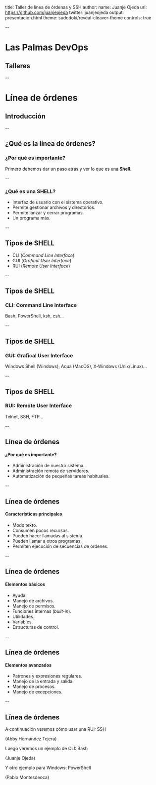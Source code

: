 title: Taller de línea de órdenas y SSH
author:
  name: Juanje Ojeda
  url: https://github.com/juanjeojeda
  twitter: juanjeojeda
output: presentacion.html
theme: sudodoki/reveal-cleaver-theme
controls: true

--

# Las Palmas DevOps
## Talleres

--

# Línea de órdenes
## Introducción

--

## ¿Qué es la línea de órdenes?
### ¿Por qué es importante?


Primero debemos dar un paso atrás y ver lo que es una **Shell**.

--

### ¿Qué es una SHELL?

* Interfaz de usuario con el sistema operativo.
* Permite gestionar archivos y directorios.
* Permite lanzar y cerrar programas.
* Un programa más.

--

## Tipos de SHELL

* CLI (_Command Line Interface_)
* GUI (_Grafical User Interface_)
* RUI (_Remote User Interface_)

--

## Tipos de SHELL

### CLI: Command Line Interface

Bash, PowerShell, ksh, csh...

--

## Tipos de SHELL

### GUI: Grafical User Interface

Windows Shell (Windows), Aqua (MacOS), X-Windows (Unix/Linux)...

--

## Tipos de SHELL

### RUI: Remote User Interface

Telnet, SSH, FTP...

--

## Línea de órdenes
#### ¿Por qué es importante?

* Administración de nuestro sistema.
* Administración remota de servidores.
* Automatización de pequeñas tareas habituales.

--

## Línea de órdenes
#### Características principales

* Modo texto.
* Consumen pocos recursos.
* Pueden hacer llamadas al sistema.
* Pueden llamar a otros programas.
* Permiten ejecución de secuencias de órdenes.

--

## Línea de órdenes
#### Elementos básicos

* Ayuda.
* Manejo de archivos.
* Manejo de permisos.
* Funciones internas (*built-in*).
* Utilidades.
* Variables.
* Estructuras de control.

--

## Línea de órdenes
#### Elementos avanzados

* Patrones y expresiones regulares.
* Manejo de la entrada y salida.
* Manejo de procesos.
* Manejo de excepciones.

--

## Línea de órdenes

A continuación veremos cómo usar una RUI: SSH

(Abby Hernández Tejera)

Luego veremos un ejemplo de CLI: Bash

(Juanje Ojeda)

Y otro ejemplo para Windows: PowerShell

(Pablo Montesdeoca)

